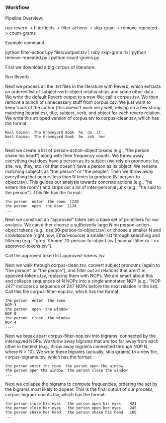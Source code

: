 ### Workflow

Pipeline Overview:

run-reverb -> filterfields -> filter-actions -> skip-gram -> remove-repeated -> count-grams


Example command: 

python filter-actions.py files/watpad.tsv | ruby skip-gram.rb | python remove-repeated.py | python count-grams.py


First we download a big corpus of literature.

Run Reverb

Next we process all the .txt files in the literature with Reverb, which extracts an ordered list of subject-verb-object relationships and some other data. We write the default Reverb output to a new file: call it corpus.tsv. We then remove a bunch of unnecessary stuff from corpus.csv. We just want to keep track of the author (this doesn't work very well, relying on a few string matching heuristics), title, subject, verb, and object for each reverb relation. We write this stripped version of corpus.tsv to corpus-clean.tsv, which has the format:

	Neil Gaiman  The Graveyard Book  he  do  it
	Neil Gaiman  The Graveyard Book  he  ask  her
	...

Next we create a list of person-action-object tokens (e.g., "the person  shake  his head") along with their frequency counts. We throw away everything that does have a person as its subject (we rely on pronouns: he, she, we, they, etc.) or that doesn't have a person as its object. We rename matching subjects as "the person" or "the people". Then we throw away everything that occurs less than N times to produce (N-person-to-object.tsv). This guides our analysis towards concrete actions (e.g., "he enters the room") and strips out a lot of inter-personal junk (e.g., "he said to the person"). This file has the format:

	the person  enter  the room  1230
	the person  open  the door  1134
	...

Next we construct an "approved" token set: a base set of primitives for our analysis. We can either choose a sufficiently large N on person-action-object tokens (e.g., use 30-person-to-object.tsv) or choose a smaller N and crowdsource (right now, Ethan-source) a smaller list through searching and filtering (e.g., "grep '\thome' 10-person-to-object.tsv | manual-filter.rb - >> approved-tokens.tsv").

Call the approved token list approved-tokens.tsv.

Next we walk through corpus-clean.tsv, convert subject pronouns (again to "the person" or "the people"), and filter out all relations that aren't in appoved-tokens.tsv, replacing them with NOPs. We are smart about this and collapse sequences of N NOPs into a single annotated NOP (e.g., "NOP 247" indicates a sequence of 247 NOPs before the next relation in the list). Call this file corpus-filter-nop.tsv, which has the format:

	the person  enter  the room
	NOP 3
	the person  open  the window
	NOP 0
	the person  close  the window
	NOP 4
	...

Next we break apart corpus-filter-nop.tsv into bigrams, connected by the interleaved NOPs. We throw away bigrams that are too far away from each other in the text (e.g., throw away bigrams connected through NOP N, where N > 10). We write these bigrams (actually, skip-grams) to a new file, corpus-bigrams.tsv, which has the format:

	the person enter the room  the person open the window
	the person open the window  the person close the window
	...

Next we collapse the bigrams to compute frequencies, ordering the set by the bigrams most likely to appear. This is the final output of our process, corpus-bigram-counts.tsv, which has the format:

	the person close his eyes	the person open his eyes	421
	the person close her eyes	the person open her eyes	245
	the person shake her head	the person shake his head	106
	...
